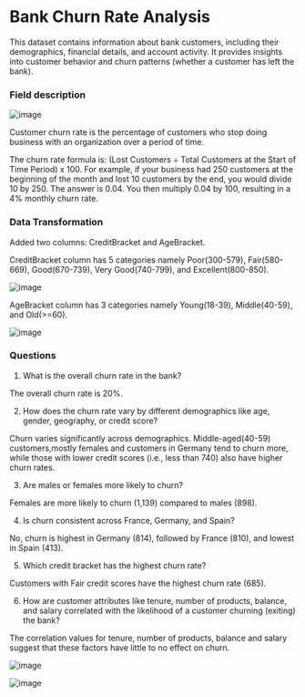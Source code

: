 # Bank Churn Rate Analysis

This dataset contains information about bank customers, including their demographics, financial details, and account activity. It provides insights into customer behavior and churn patterns (whether a customer has left the bank).

### Field description

![image](https://github.com/user-attachments/assets/dab90992-de68-454d-b687-89508283b064)

Customer churn rate is the percentage of customers who stop doing business with an organization over a period of time.

The churn rate formula is: (Lost Customers ÷ Total Customers at the Start of Time Period) x 100. For example, if your business had 250 customers at the beginning of the month and lost 10 customers by the end, you would divide 10 by 250. The answer is 0.04. You then multiply 0.04 by 100, resulting in a 4% monthly churn rate.

### Data Transformation

Added two columns: CreditBracket and AgeBracket. 

CreditBracket column has 5 categories namely Poor(300-579), Fair(580-669), Good(670-739), Very Good(740-799), and Excellent(800-850).

![image](https://github.com/user-attachments/assets/aaea4fea-cdfb-4939-95dc-9ba2d3d79f8a)

AgeBracket column has 3 categories namely Young(18-39), Middle(40-59), and Old(>=60).

![image](https://github.com/user-attachments/assets/059da4a8-27a0-45c6-bada-e45d40f7a978)

### Questions

1. What is the overall churn rate in the bank?

The overall churn rate is 20%.

2. How does the churn rate vary by different demographics like age, gender, geography, or credit score?

Churn varies significantly across demographics. Middle-aged(40-59) customers,mostly females and customers in Germany tend to churn more, while those with lower credit scores (i.e., less than 740) also have higher churn rates.

3. Are males or females more likely to churn?

Females are more likely to churn (1,139) compared to males (898).

4. Is churn consistent across France, Germany, and Spain?

No, churn is highest in Germany (814), followed by France (810), and lowest in Spain (413).

5. Which credit bracket has the highest churn rate?

Customers with Fair credit scores have the highest churn rate (685).

6. How are customer attributes like tenure, number of products, balance, and salary correlated with the likelihood of a customer churning (exiting) the bank?

The correlation values for tenure, number of products, balance and salary suggest that these factors have little to no effect on churn.

![image](https://github.com/user-attachments/assets/ff17e4fb-c5fe-49e4-a136-71c9a0f0fa45)


![image](https://github.com/user-attachments/assets/0c2718ee-7cc0-4caa-bfdf-4d7bb6e0d86a)




